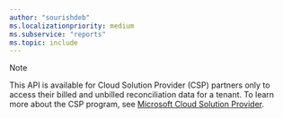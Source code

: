 ```yaml
---
author: "sourishdeb"
ms.localizationpriority: medium
ms.subservice: "reports"
ms.topic: include
---
```


<!-- markdownlint-disable MD041-->
> [!NOTE]
> This API is available for Cloud Solution Provider (CSP) partners only to access their billed and unbilled reconciliation data for a tenant. To learn more about the CSP program, see [Microsoft Cloud Solution Provider](/partner-center/csp-overview).

